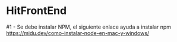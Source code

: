 # HitFrontEnd
#1 - Se debe instalar NPM, el siguiente enlace ayuda a instalar npm
https://midu.dev/como-instalar-node-en-mac-y-windows/

